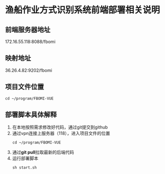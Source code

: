 # 渔船作业方式识别系统前端部署相关说明

## 前端服务器地址
172.16.55.118:8088/fbomi

## 映射地址
36.26.4.82:9202/fbomi

## 项目文件位置
```shell script
cd ~/program/FBOMI-VUE
```

## 部署脚本具体解释

1. 在本地按照需求修改好代码，通过git提交到github
2. 通过vpn连接上服务器（118），进入项目文件的位置
    ```shell script
    cd ~/program/FBOMI-VUE
    ```
3. 通过**git pull**拉取最新的后端代码
4. 运行部署脚本
    ```shell script
    sh start.sh
   ```
   
   

   
